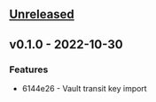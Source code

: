 <a name="unreleased"></a>
## [Unreleased]


<a name="v0.1.0"></a>
## v0.1.0 - 2022-10-30
### Features
- 6144e26 - Vault transit key import


[Unreleased]: https://github.com/vdbulcke/hc-vault-util/compare/v0.1.0...HEAD
